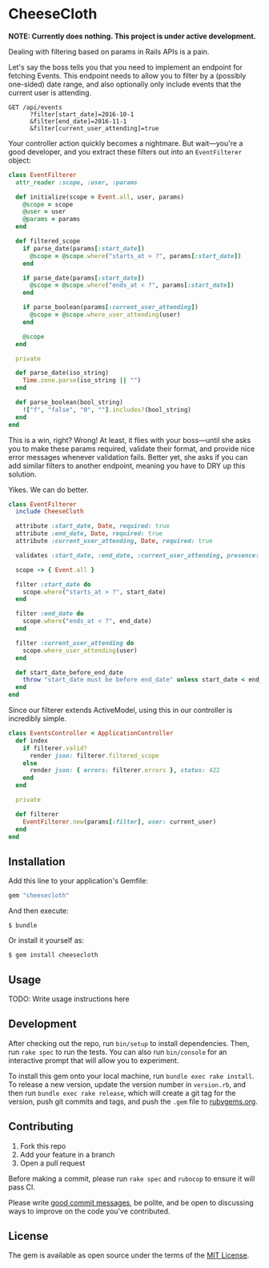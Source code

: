 # CheeseCloth

**NOTE: Currently does nothing. This project is under active development.**

Dealing with filtering based on params in Rails APIs is a pain.

Let's say the boss tells you that you need to implement an endpoint for fetching Events. This
endpoint needs to allow you to filter by a (possibly one-sided) date range, and also optionally only
include events that the current user is attending.

```
GET /api/events
      ?filter[start_date]=2016-10-1
      &filter[end_date]=2016-11-1
      &filter[current_user_attending]=true
```

Your controller action quickly becomes a nightmare. But wait—you're a
good developer, and you extract these filters out into an `EventFilterer` object:

```rb
class EventFilterer
  attr_reader :scope, :user, :params

  def initialize(scope = Event.all, user, params)
    @scope = scope
    @user = user
    @params = params
  end

  def filtered_scope
    if parse_date(params[:start_date])
      @scope = @scope.where("starts_at > ?", params[:start_date])
    end

    if parse_date(params[:start_date])
      @scope = @scope.where("ends_at < ?", params[:start_date])
    end

    if parse_boolean(params[:current_user_attending])
      @scope = @scope.where_user_attending(user)
    end

    @scope
  end

  private

  def parse_date(iso_string)
    Time.zone.parse(iso_string || "")
  end

  def parse_boolean(bool_string)
    !["f", "false", "0", ""].includes?(bool_string)
  end
end
```

This is a win, right? Wrong! At least, it flies with your boss—until she asks you to make these
params required, validate their format, and provide nice error messages whenever validation fails.
Better yet, she asks if you can add similar filters to another endpoint, meaning you have to DRY
up this solution.

Yikes. We can do better.

```rb
class EventFilterer
  include CheeseCloth

  attribute :start_date, Date, required: true
  attribute :end_date, Date, required: true
  attribute :current_user_attending, Date, required: true

  validates :start_date, :end_date, :current_user_attending, presence: true

  scope -> { Event.all }

  filter :start_date do
    scope.where("starts_at > ?", start_date)
  end

  filter :end_date do
    scope.where("ends_at < ?", end_date)
  end

  filter :current_user_attending do
    scope.where_user_attending(user)
  end

  def start_date_before_end_date
    throw "start_date must be before end_date" unless start_date < end_date
  end
end
```

Since our filterer extends ActiveModel, using this in our controller is incredibly simple.

```rb
class EventsController < ApplicationController
  def index
    if filterer.valid?
      render json: filterer.filtered_scope
    else
      render json: { errors: filterer.errors }, status: 422
    end
  end

  private

  def filterer
    EventFilterer.new(params[:filter], user: current_user)
  end
end
```

## Installation

Add this line to your application's Gemfile:

```ruby
gem "cheesecloth"
```

And then execute:

    $ bundle

Or install it yourself as:

    $ gem install cheesecloth

## Usage

TODO: Write usage instructions here

## Development

After checking out the repo, run `bin/setup` to install dependencies. Then, run `rake spec` to run the tests. You can also run `bin/console` for an interactive prompt that will allow you to experiment.

To install this gem onto your local machine, run `bundle exec rake install`. To release a new version, update the version number in `version.rb`, and then run `bundle exec rake release`, which will create a git tag for the version, push git commits and tags, and push the `.gem` file to [rubygems.org](https://rubygems.org).

## Contributing

1. Fork this repo
2. Add your feature in a branch
3. Open a pull request

Before making a commit, please run `rake spec` and `rubocop` to ensure it will pass CI.

Please write [good commit messages](https://robots.thoughtbot.com/5-useful-tips-for-a-better-commit-message),
be polite, and be open to discussing ways to improve on the code you've contributed.

## License

The gem is available as open source under the terms of the [MIT License](http://opensource.org/licenses/MIT).
